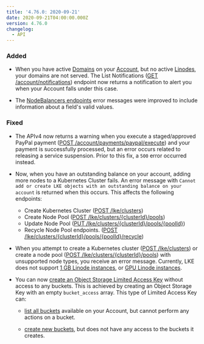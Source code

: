 ```yaml
---
title: '4.76.0: 2020-09-21'
date: 2020-09-21T04:00:00.000Z
version: 4.76.0
changelog:
  - API
---
```


### Added

- When you have active [Domains](https://www.linode.com/docs/api/domains/) on your [Account](https://www.linode.com/docs/api/account/), but no active [Linodes](https://www.linode.com/docs/api/linode-instances/), your domains are not served. The List Notifications ([GET /account/notifications](https://www.linode.com/docs/api/account/)) endpoint now returns a notification to alert you when your Account falls under this case.

- The [NodeBalancers endpoints](https://www.linode.com/docs/api/nodebalancers/) error messages were improved to include information about a field's valid values.

### Fixed

- The APIv4 now returns a warning when you execute a staged/approved PayPal payment ([POST /account/payments/paypal/execute](https://www.linode.com/docs/api/account/)) and your payment is successfully processed, but an error occurs related to releasing a service suspension. Prior to this fix, a `500` error occurred instead.

- Now, when you have an outstanding balance on your account, adding more nodes to a Kubernetes Cluster fails. An error message with `Cannot add or create LKE objects with an outstanding balance on your account` is returned when this occurs. This affects the following endpoints:
    - Create Kubernetes Cluster ([POST /lke/clusters](https://www.linode.com/docs/api/linode-kubernetes-engine-lke/))
    - Create Node Pool ([POST /lke/clusters/{clusterId}/pools](https://www.linode.com/docs/api/linode-kubernetes-engine-lke/))
    - Update Node Pool ([PUT /lke/clusters/{clusterId}/pools/{poolId}](https://www.linode.com/docs/api/linode-kubernetes-engine-lke/))
    - Recycle Node Pool endpoints. ([POST /lke/clusters/{clusterId}/pools/{poolId}/recycle](https://www.linode.com/docs/api/linode-kubernetes-engine-lke/))

- When you attempt to create a Kubernetes cluster ([POST /lke/clusters](https://www.linode.com/docs/api/linode-kubernetes-engine-lke/)) or create a node pool ([POST /lke/clusters/{clusterId}/pools](https://www.linode.com/docs/api/linode-kubernetes-engine-lke/)) with unsupported node types, you receive an error message. Currently, LKE does not support [1 GB Linode instances](https://www.linode.com/products/shared/), or [GPU Linode instances](https://www.linode.com/products/gpu/).

- You can now [create an Object Storage Limited Access Key](https://www.linode.com/docs/api/object-storage/) without access to any buckets. This is achieved by creating an Object Storage Key with an empty `bucket_access` array. This type of Limited Access Key can:

    - [list all buckets](https://www.linode.com/docs/api/object-storage/) available on your Account, but cannot perform any actions on a bucket.

    - [create new buckets](https://www.linode.com/docs/api/object-storage/), but does not have any access to the buckets it creates.